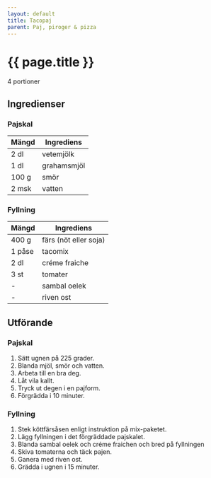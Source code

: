 ```yaml
---
layout: default
title: Tacopaj
parent: Paj, piroger & pizza
---
```


# {{ page.title }}

4 portioner
## Ingredienser

### Pajskal

Mängd| Ingrediens
------------ | -------------
2 dl | vetemjölk
1 dl | grahamsmjöl
100 g | smör
2 msk | vatten

### Fyllning

Mängd| Ingrediens
------------ | -------------
400 g | färs (nöt eller soja)
1 påse | tacomix
2 dl | créme fraiche
3 st | tomater
\-| sambal oelek
\- | riven ost

## Utförande

### Pajskal
1. Sätt ugnen på 225 grader.
2. Blanda mjöl, smör och vatten.
3. Arbeta till en bra deg.
4. Låt vila kallt.
5. Tryck ut degen i en pajform.
6. Förgrädda i 10 minuter.

### Fyllning
1. Stek köttfärsåsen enligt instruktion på mix-paketet.
2. Lägg fyllningen i det förgräddade pajskalet.
3. Blanda sambal oelek och créme fraichen och bred på fyllningen
4. Skiva tomaterna och täck pajen.
5. Ganera med riven ost.
6. Grädda i ugnen i 15 minuter.

